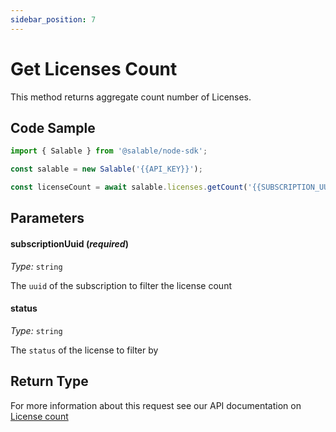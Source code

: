 ```yaml
---
sidebar_position: 7
---
```


# Get Licenses Count

This method returns aggregate count number of Licenses.

## Code Sample

```typescript
import { Salable } from '@salable/node-sdk';

const salable = new Salable('{{API_KEY}}');

const licenseCount = await salable.licenses.getCount('{{SUBSCRIPTION_UUID}}');
```

## Parameters

#### subscriptionUuid (_required_)

_Type:_ `string`

The `uuid` of the subscription to filter the license count

#### status

_Type:_ `string`

The `status` of the license to filter by

## Return Type

For more information about this request see our API documentation on [License count](https://docs.salable.app/api#tag/Licenses/operation/getLicensesCount)
